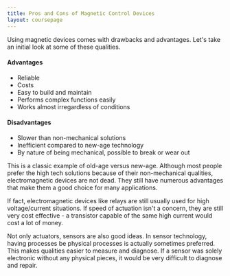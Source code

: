 ```yaml
---
title: Pros and Cons of Magnetic Control Devices
layout: coursepage
---
```


Using magnetic devices comes with drawbacks and advantages. Let's take an initial look at some of these qualities.

#### Advantages
- Reliable
- Costs
- Easy to build and maintain
- Performs complex functions easily
- Works almost irregardless of conditions

#### Disadvantages
- Slower than non-mechanical solutions
- Inefficient compared to new-age technology
- By nature of being mechanical, possible to break or wear out

This is a classic example of old-age versus new-age. Although most people prefer the high tech solutions because of their non-mechanical qualities, electromagnetic devices are not dead. They still have numerous advantages that make them a good choice for many applications.

If fact, electromagnetic devices like relays are still usually used for high voltage/current situations. If speed of actuation isn't a concern, they are still very cost effective - a transistor capable of the same high current would cost a lot of money.

Not only actuators, sensors are also good ideas. In sensor technology, having processes be physical processes is actually sometimes preferred. This makes qualities easier to measure and diagnose. If a sensor was solely electronic without any physical pieces, it would be very difficult to diagnose and repair.
